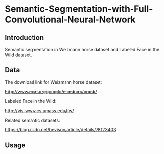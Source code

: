 # Semantic-Segmentation-with-Full-Convolutional-Neural-Network

## Introduction
Semantic segmentation in Weizmann horse dataset and Labeled Face in the Wild dataset.
## Data

The download link for Weizmann horse dataset:

http://www.msri.org/people/members/eranb/

Labeled Face in the Wild:

http://vis-www.cs.umass.edu/lfw/

Related semantic datasets:

https://blog.csdn.net/bevison/article/details/78123403

## Usage
